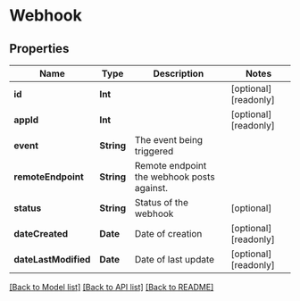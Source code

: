 # Webhook

## Properties
Name | Type | Description | Notes
------------ | ------------- | ------------- | -------------
**id** | **Int** |  | [optional] [readonly] 
**appId** | **Int** |  | [optional] [readonly] 
**event** | **String** | The event being triggered | 
**remoteEndpoint** | **String** | Remote endpoint the webhook posts against. | 
**status** | **String** | Status of the webhook | [optional] 
**dateCreated** | **Date** | Date of creation | [optional] [readonly] 
**dateLastModified** | **Date** | Date of last update | [optional] [readonly] 

[[Back to Model list]](../README.md#documentation-for-models) [[Back to API list]](../README.md#documentation-for-api-endpoints) [[Back to README]](../README.md)


